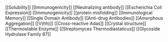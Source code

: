 [[Solubility]]
[[Immunogenicity]]
[[Neutralizing antibody]]
[[Escherichia Coli Expression]]
[[Immunogenicity]]
[[protein misfolding]]
[[Immunological Memory]]
[[Single Domain Antibody]]
[[Anti-drug Antibodies]]
[[Amorphous Aggregation]]
[[V(hh)]]
[[Cross-reactive Adas]]
[[Crystal structure]]
[[Thermostable Enzyme]]
[[Streptomyces Thermodiastaticus]]
[[Glycoside Hydrolase Family 87]]
